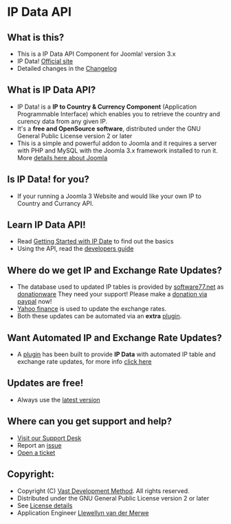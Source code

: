 IP Data API
====================

What is this?
---------------------
* This is a IP Data API Component for Joomla! version 3.x
* IP Data! [Official site](https://www.vdm.io/joomla/item/ip-data)
* Detailed changes in the [Changelog](https://github.com/namibia/ipdata-joomla-3-component/commits/master)

What is IP Data API?
---------------------
* IP Data! is a **IP to Country & Currency Component** (Application Programmable Interface) which enables you to retrieve the country and curency data from any given IP.
* It's a **free and OpenSource software**, distributed under the GNU General Public License version 2 or later
* This is a simple and powerful addon to Joomla and it requires a server with PHP and MySQL with the Joomla 3.x framework installed to run it.
More [details here about Joomla](http://www.joomla.org/about-joomla.html)

Is IP Data! for you?
---------------------
* If your running a Joomla 3 Website and would like your own IP to Country and Currancy API.

Learn IP Data API!
---------------------
* Read [Getting Started with IP Date](http://www.vdm.io/access/knowledgebase/39/IP-Data) to find out the basics
* Using the API, read the [developers guide](http://www.vdm.io/access/knowledgebase/39/IP-Data)

Where do we get IP and Exchange Rate Updates?
---------------------
* The database used to updated IP tables is provided by [software77.net](http://software77.net/geo-ip/) as [donationware](http://software77.net/geo-ip/?license) They need your support! Please make a [donation via paypal](https://www.paypal.com/cgi-bin/webscr?cmd=_s-xclick&hosted_button_id=3HKM8N5XXUHV6) now!
* [Yahoo finance](http://finance.yahoo.com/currency-converter/) is used to update the exchange rates.
* Both these updates can be automated via an **extra** [plugin](https://www.vdm.io/joomla/item/ip-data-update-cron).

Want Automated IP and Exchange Rate Updates?
---------------------
* A [plugin](https://www.vdm.io/joomla/item/ip-data-update-cron) has been built to provide **IP Data** with automated IP table and exchange rate updates, for more info [click here](https://www.vdm.io/joomla/item/ip-data-update-cron)

Updates are free!
---------------------
* Always use the [latest version](https://github.com/namibia/ipdata-joomla-3-component/zipball/master/)

Where can you get support and help?
---------------------
* [Visit our Support Desk](https://www.vdm.io/support)
* Report an [issue](https://github.com/namibia/ipdata-joomla-3-component/issues)
* [Open a ticket](https://www.vdm.io/access/submitticket.php?step=2&deptid=2)

Copyright:
---------------------
* Copyright (C) [Vast Development Method](https://www.vdm.io). All rights reserved. 
* Distributed under the GNU General Public License version 2 or later
* See [License details](https://www.vdm.io/gnu-gpl)
* Application Engineer [Llewellyn van der Merwe](http://careers.stackoverflow.com/llewellyn)
